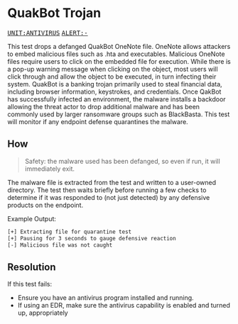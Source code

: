 # QuakBot Trojan

<kbd>[UNIT:ANTIVIRUS](https://docs.preludesecurity.com/docs/security-policy#antivirus)</kbd>
<kbd>[ALERT:-](#the-url)</kbd>

This test drops a defanged QuakBot OneNote file. OneNote allows attackers to embed malicious files such as .hta and executables. Malicious OneNote files require users to click on the embedded file for execution. While there is a pop-up warning message when clicking on the object, most users will click through and allow the object to be executed, in turn infecting their system. QuakBot is a banking trojan primarily used to steal financial data, including browser information, keystrokes, and credentials. Once QakBot has successfully infected an environment, the malware installs a backdoor allowing the threat actor to drop additional malware and has been commonly used by larger ransomware groups such as BlackBasta. This test will monitor if any endpoint defense quarantines the malware.

## How

> Safety: the malware used has been defanged, so even if run, it will immediately exit.

The malware file is extracted from the test and written to a user-owned directory. The test then waits briefly before running a few checks to determine if it was responded to (not just detected) by any defensive products on the endpoint.

Example Output:
```bash
[+] Extracting file for quarantine test
[+] Pausing for 3 seconds to gauge defensive reaction
[-] Malicious file was not caught
```

## Resolution

If this test fails:

* Ensure you have an antivirus program installed and running.
* If using an EDR, make sure the antivirus capability is enabled and turned up, appropriately
